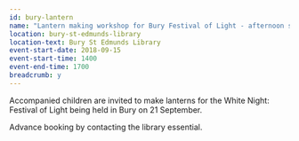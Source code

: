 ```yaml
---
id: bury-lantern
name: "Lantern making workshop for Bury Festival of Light - afternoon session"
location: bury-st-edmunds-library
location-text: Bury St Edmunds Library
event-start-date: 2018-09-15
event-start-time: 1400
event-end-time: 1700
breadcrumb: y
---
```


Accompanied children are invited to make lanterns for the White Night: Festival of Light being held in Bury on 21 September.

Advance booking by contacting the library essential.
